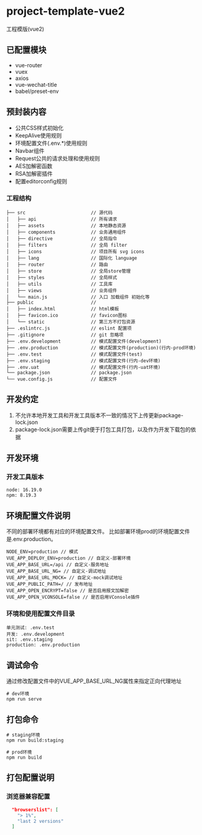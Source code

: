 # project-template-vue2
工程模版(vue2)

## 已配置模块
- vue-router
- vuex
- axios
- vue-wechat-title
- babel/preset-env

## 预封装内容
- 公共CSS样式初始化
- KeepAlive使用规则
- 环境配置文件(.env.*)使用规则
- Navbar组件
- Request公共的请求处理和使用规则
- AES加解密函数
- RSA加解密插件
- 配置editorconfig规则

### 工程结构
```text 
├── src                        // 源代码
│   ├── api                    // 所有请求
│   ├── assets                 // 本地静态资源
│   ├── components             // 业务通用组件
│   ├── directive              // 全局指令
│   ├── filters                // 全局 filter
│   ├── icons                  // 项目所有 svg icons
│   ├── lang                   // 国际化 language
│   ├── router                 // 路由
│   ├── store                  // 全局store管理
│   ├── styles                 // 全局样式
│   ├── utils                  // 工具库
│   ├── views                  // 业务组件
│   └── main.js                // 入口 加载组件 初始化等
├── public                     // 
│   ├── index.html             // html模板
│   ├── favicon.ico            // favicon图标
│   └── static                 // 第三方不打包资源
├── .eslintrc.js               // eslint 配置项
├── .gitignore                 // git 忽略项
├── .env.development           // 模式配置文件(development)
├── .env.production            // 模式配置文件(production)(行内-prod环境)
├── .env.test                  // 模式配置文件(test)
├── .env.staging               // 模式配置文件(行内-dev环境)
├── .env.uat                   // 模式配置文件(行内-uat环境)
└── package.json               // package.json
└── vue.config.js              // 配置文件
```
## 开发约定
1. 不允许本地开发工具和开发工具版本不一致的情况下上传更新package-lock.json
2. package-lock.json需要上传git便于打包工具打包，以及作为开发下载包的依据

## 开发环境
### 开发工具版本
```shell
node: 16.19.0
npm: 8.19.3
```

## 环境配置文件说明
不同的部署环境都有对应的环境配置文件。 比如部署环境prod的环境配置文件是.env.production。
```shell
NODE_ENV=production // 模式
VUE_APP_DEPLOY_ENV=production // 自定义-部署环境
VUE_APP_BASE_URL=/api // 自定义-服务地址
VUE_APP_BASE_URL_NG= // 自定义-调试地址
VUE_APP_BASE_URL_MOCK= // 自定义-mock调试地址
VUE_APP_PUBLIC_PATH=/ // 发布地址
VUE_APP_OPEN_ENCRYPT=false // 是否启用报文加解密
VUE_APP_OPEN_VCONSOLE=false // 是否启用VConsole插件
```
### 环境和使用配置文件目录
```
单元测试: .env.test
开发: .env.development
sit: .env.staging
production: .env.production 
```

## 调试命令
通过修改配置文件中的VUE_APP_BASE_URL_NG属性来指定正向代理地址
```shell
# dev环境
npm run serve
```

## 打包命令
```shell
# staging环境
npm run build:staging

# prod环境
npm run build
```

## 打包配置说明
### 浏览器兼容配置
```json
  "browserslist": [
    "> 1%",
    "last 2 versions"
  ]
```
